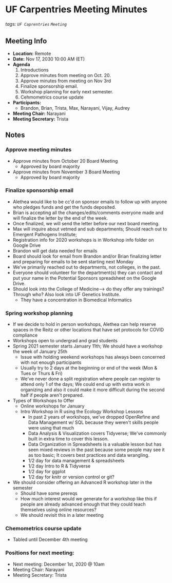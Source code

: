 UF Carpentries Meeting Minutes
===

###### tags: `UF Caprentries` `Meeting`

## Meeting Info
- **Location:** Remote
- **Date:** Nov 17, 2030 10:00 AM (ET)
- **Agenda**
    1. Introductions
    2. Approve minutes from meeting on Oct. 20.
    3. Approve minutes from meeting on Nov 3rd
    4. Finalize sponsorship email. 
    5. Workshop planning for early next semester.
    6. Cehmometrics course update
- **Participants:**
    - Brandon, Brian, Trista, Max, Narayani, Vijay, Audrey
- **Meeting Chair:** Narayani
- **Meeting Secretary:** Trista



## Notes 
<!-- Other important details discussed during the meeting can be entered here. -->
### Approve meeting minutes
- Approve minutes from October 20 Board Meeting
    - Approved by board majority
- Approve minutes from November 3 Board Meeting
    - Approved by board majority

### Finalize sponsorship email
- Alethea would like to be cc'd on sponsor emails to follow up with anyone who pledges funds and get the funds deposited.
- Brian is accepting all the changes/edits/comments everyone made and will finalize the letter by the end of the week.
- Once finalized, we will send the letter before our next board meeting.
- Max will inquire about vetmed and sub departments; Should reach out to Emergent Pathogens Institute;
- Registration info for 2020 workshops is in Workshop info folder on Google Drive
- Brandon will get data needed for emails
- Board should look for email from Brandon and/or Brian finalizing letter and preparing for emails to be sent starting next Monday
- We've primarily reached out to departments, not colleges, in the past. 
- Everyone should volunteer for the department(s) they can contact and put your name in the Potential Sponsors spreadsheet on the Google Drive.
- Should look into the College of Medicine--> do they offer any trainings? Through who? Also look into UF Genetics Institute.
    - They have a concentration in Biomedical Informatics


### Spring workshop planning
- If we decide to hold in person workshops, Alethea can help reserve spaces in the Reitz or other locations that have set protocols for COVID compliance
- Workshops open to undergrad and grad students
- Spring 2021 semester starts January 11th; We should have a workshop the week of January 25th
    - Issue with holding weekend workshops has always been concerned with not enough participants
    - Usually try to 2 days at the beginning or end of the week (Mon & Tues or Thurs & Fri)
    - We've never done a split registration where people can register to attend only 1 of the days; We could end up with extra work in organizing and also it could make it more difficult during the second half if people aren't prepared.
- Types of Workshops to Offer
    - Online workshops for January
    - Intro Workshop in R using the Ecology Workshop Lessons
        - In past 2 years of workshops, we've dropped OpenRefine and Data Management w/ SQL because they weren't skills people were using that much
        - Data Analysis & Visualization covers Tidyverse; We've commonly built in extra time to cover this lesson.
        - Data Organization in Spreadsheets is a valuable lesson but has seen mixed reviews in the past because some people may see it as too basic; It covers best practices and data wrangling.
        - 1/2 day for data management & spreadsheets
        - 1/2 day Intro to R & Tidyverse
        - 1/2 day for ggplot
        - 1/2 day for knitr or version control or git?
- We should consider offering an Advanced R workshop later in the semester
    - Should have some prereqs
    - How much interest would we generate for a workshop like this if people are already advanced enough that they could teach themselves using online resources?
    - We should revisit this in a later meeting

### Chemometrics course update
- Tabled until December 4th meeting

### Positions for next meeting:
- Next meeting: December 1st, 2020 @ 10am
- Meeting Chair: Narayani
- Meeting Secretary: Trista
